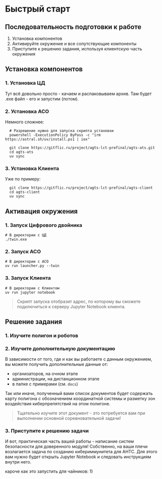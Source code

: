 # Быстрый старт

## Последовательность подготовки к работе

1. Установка компонентов
2. Активируйте окружение и все сопутствующие компоненты
3. Приступите к решению задания, используя клиентскую часть окружения

## Установка компонентов
### 1. Установка ЦД
Тут всё довольно просто - качаем и распаковываем архив. 
Там будет .exe файл - его и запустим (потом).

### 2. Установка АСО
Немного сложнее:

```shell
  # Разрешение нужно для запуска скрипта установки
  powershell -ExecutionPolicy ByPass -c "irm https://astral.sh/uv/install.ps1 | iex"
  
  git clone https://gitflic.ru/project/agts-lct-prefinal/agts-ats.git
  cd agts-ats
  uv sync
  ```

### 3. Установка Клиента
Уже по примеру:

```shell
  git clone https://gitflic.ru/project/agts-lct-prefinal/agts-client
  cd agts-client
  uv sync
  ```

## Активация окружения

### 1. Запуск Цифрового двойника

  ```shell
  # В директории с ЦД
  ./twin.exe
  ```

### 2. Запуск АСО
  ```shell
  # В директории с АСО
  uv run launcher.py --twin
  ```

### 3. Запуск Клиента
  ```shell
  # В директории с Клиентом
  uv run jupyter notebook
  ```
> Скрипт запуска отобразит адрес, по которому вы сможете подключиться к серверу Jupyter Notebook клиента.

## Решение задания

### 1. Изучите полигон и роботов
### 2. Изучите дополнительную документацию

В зависимости от того, где и как вы работаете с данным окружением, вы можете получить дополнительные данные от:

- организаторов, на очном этапе
- администрации, на дистанционном этапе
- в папке с примерами (см. ```docs```)

Так или иначе, полученный вами список документов будет содержать карту полигона с обозначением координатной системы и
разметку зон воздействия киберпрепятствий на этом полигоне.

> Тщательно изучите этот документ - это потребуется вам при выполнении основной соревновательной задачи!

### 3. Приступите к решению задачи

И вот, практическая часть вашей работы - написание систем безопасности для доверенного модуля!
Собственно, на ваши плечи возлагается задача по созданию кибериммунитета для АНТС.
Для этого вам нужно будет открыть Jupyter Notebook и следовать инструкциям внутри него.


кароче как это запустить для чайников:
1) 